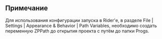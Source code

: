 ## Примечание
Для использования конфигурации запуска в Rider'е, в разделе File | Settings | Appearance & Behavior | Path Variables, необходимо создать переменную ZPPath до открытия проекта с путём до папки Progs.

